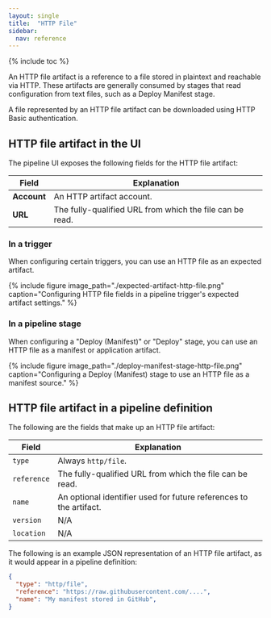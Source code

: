 ```yaml
---
layout: single
title:  "HTTP File"
sidebar:
  nav: reference
---
```


{% include toc %}

An HTTP file artifact is a reference to a file stored in plaintext and
reachable via HTTP. These artifacts are generally consumed by stages that read
configuration from text files, such as a Deploy Manifest stage. 

A file represented by an HTTP file artifact can be downloaded using HTTP Basic
authentication.

## HTTP file artifact in the UI

The pipeline UI exposes the following fields for the HTTP file artifact:

<table>
  <thead>
    <tr>
      <th>Field</th>
      <th>Explanation</th>
    </tr>
  </thead>
  <tbody>
    <tr>
      <td><strong>Account</strong></td>
      <td>An HTTP artifact account.</td>
    </tr>
    <tr>
      <td><strong>URL</strong></td>
      <td>The fully-qualified URL from which the file can be read.</td>
    </tr>
  </tbody>
</table>

### In a trigger

When configuring certain triggers, you can use an HTTP file as an expected
artifact.

{%
  include
  figure
  image_path="./expected-artifact-http-file.png"
  caption="Configuring HTTP file fields in a pipeline trigger's expected
           artifact settings."
%}

### In a pipeline stage

When configuring a "Deploy (Manifest)" or "Deploy" stage, you can use an HTTP
file as a manifest or application artifact.

{%
  include
  figure
  image_path="./deploy-manifest-stage-http-file.png"
  caption="Configuring a Deploy (Manifest) stage to use an HTTP file as a
           manifest source."
%}

## HTTP file artifact in a pipeline definition

The following are the fields that make up an HTTP file artifact:

| Field       | Explanation                                                        |
|-------------|--------------------------------------------------------------------|
| `type`      | Always `http/file`.                                                |
| `reference` | The fully-qualified URL from which the file can be read.           |
| `name`      | An optional identifier used for future references to the artifact. |
| `version`   | N/A                                                                |
| `location`  | N/A                                                                |

The following is an example JSON representation of an HTTP file artifact, as it
would appear in a pipeline definition:

```json
{
  "type": "http/file",
  "reference": "https://raw.githubusercontent.com/....",
  "name": "My manifest stored in GitHub",
}
```
